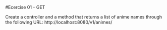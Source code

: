 #Ecercise 01 - GET

Create a controller and a method that returns a list of anime names through the following URL:
http://localhost:8080/v1/animes/